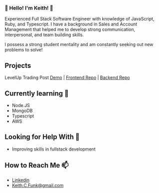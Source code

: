 ### 👋 Hello! I'm Keith! 👋
Experienced Full Stack Software Engineer with knowledge of JavaScript, Ruby, and Typescript. I have a background in Sales and Account Management that helped me to develop strong communication, interpersonal, and team building skills.

I possess a strong student mentality and am constantly seeking out new problems to solve! 

## Projects
LevelUp Trading Post [Demo](https://youtu.be/zo203HeqSaw) | [Frontend Repo](https://github.com/Sunset05/level-up-frontend/edit/main/README.md) | [Backend Repo](https://github.com/Sunset05/level_up_backend)

## Currently learning 🌱
  - Node.JS
  - MongoDB
  - Typescript
  - AWS

## Looking for Help With 🤔
  - Improving skills in fullstack development
 
## How to Reach Me 📫
  - [Linkedin](https://www.linkedin.com/in/keith-funk/)
  - Keith.C.Funk@gmail.com
<!--  
**Sunset05/Sunset05** is a ✨ _special_ ✨ repository because its `README.md` (this file) appears on your GitHub profile.

Here are some ideas to get you started:

- 🔭 I’m currently working on ...
- 🌱 I’m currently learning ...
- 👯 I’m looking to collaborate on ...
- 🤔 I’m looking for help with ...
- 💬 Ask me about ...
- 📫 How to reach me: ...
- 😄 Pronouns: ...
- ⚡ Fun fact: ...
-->
